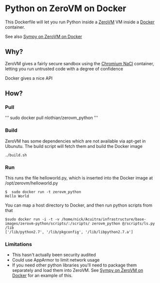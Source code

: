 # Python on ZeroVM on Docker

This Dockerfile will let you run Python inside a [ZeroVM](http://zerovm.org/) VM inside a [Docker](http://docker.io) container.

See also [Sympy on ZeroVM on Docker](https://github.com/nlothian/Acuitra/tree/master/infrastructure/base-images/zerovm_sympy)

## Why?

ZeroVM gives a fairly secure sandbox using the [Chromium NaCl](http://www.chromium.org/nativeclient) container, letting you run untrusted code with a degree of confidence

Docker gives a nice API 

## How?

### Pull

'''
sudo docker pull nlothian/zerovm_python
'''


### Build

ZeroVM has some dependencies which are not available via apt-get in Ubunutu. The build script will fetch them and build the Docker image


```
./build.sh
````

### Run

This runs the file helloworld.py, which is inserted into the Docker image at /opt/zerovm/helloworld.py

```
$  sudo docker run -t zerovm_python
Hello World
```

You can map a host directory to Docker, and then run python scripts from that

```
$sudo docker run -i -t -v /home/nick/Acuitra/infrastructure/base-images/zerovm-python/scripts/:/scripts/ zerovm_python @/scripts/ls.py /lib
['/lib/python2.7', '/lib/pkgconfig', '/lib/libpython2.7.a']
```

### Limitations

* This hasn't actually been security audited
* Could use AppArmor to limit network usage
* If you need other python libraries you'll need to package them separately and load them into ZeroVM. See [Sympy on ZeroVM on Docker](https://github.com/nlothian/Acuitra/tree/master/infrastructure/base-images/zerovm_sympy) for an example of this.
